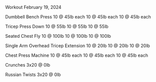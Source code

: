 Workout February 19, 2024

Dumbbell Bench Press
10 @ 45lb each
10 @ 45lb each
10 @ 45lb each

Tricep Press Down
10 @ 55lb
10 @ 55lb
10 @ 55lb

Seated Chest Fly
10 @ 100lb
10 @ 100lb
10 @ 100lb

Single Arm Overhead Tricep Extension
10 @ 20lb
10 @ 20lb
10 @ 20lb

Chest Press Machine
10 @ 45lb each
10 @ 45lb each
10 @ 45lb each

Crunches
3x20 @ 0lb

Russian Twists
3x20 @ 0lb